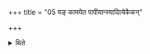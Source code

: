 +++
title = "05 यङ् कामयेत पापीयान्स्यादित्येकैकन्"

+++

<details><summary>थिते</summary>

यं कामयेत पापीयान्स्यादित्येकैकं तस्य जुहुयाज्जिह्मस्तिष्ठन् ५
</details>
